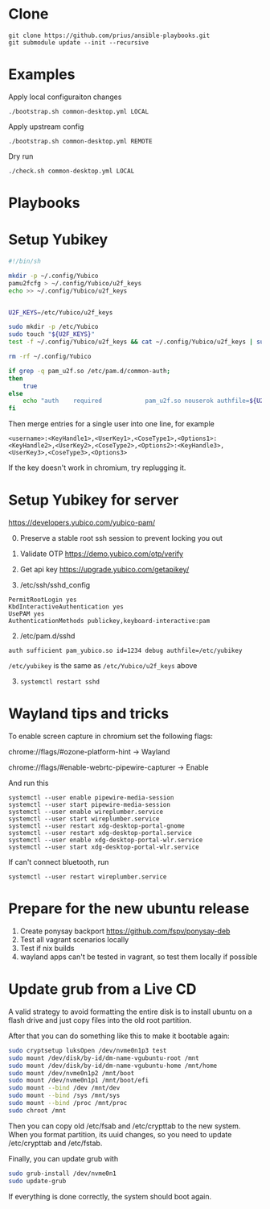 Clone
=====

```
git clone https://github.com/prius/ansible-playbooks.git
git submodule update --init --recursive
```

Examples
========

Apply local configuraiton changes

```
./bootstrap.sh common-desktop.yml LOCAL
```

Apply upstream config
```
./bootstrap.sh common-desktop.yml REMOTE
```

Dry run
```
./check.sh common-desktop.yml LOCAL
```

Playbooks
=========

# Setup Yubikey

```bash
#!/bin/sh

mkdir -p ~/.config/Yubico
pamu2fcfg > ~/.config/Yubico/u2f_keys
echo >> ~/.config/Yubico/u2f_keys


U2F_KEYS=/etc/Yubico/u2f_keys

sudo mkdir -p /etc/Yubico
sudo touch "${U2F_KEYS}"
test -f ~/.config/Yubico/u2f_keys && cat ~/.config/Yubico/u2f_keys | sudo tee -a $U2F_KEYS

rm -rf ~/.config/Yubico

if grep -q pam_u2f.so /etc/pam.d/common-auth;
then
    true
else
    echo "auth    required            pam_u2f.so nouserok authfile=${U2F_KEYS} cue" | sudo tee -a /etc/pam.d/common-auth
fi
```

Then merge entries for a single user into one line, for example
```
<username>:<KeyHandle1>,<UserKey1>,<CoseType1>,<Options1>:<KeyHandle2>,<UserKey2>,<CoseType2>,<Options2>:<KeyHandle3>,<UserKey3>,<CoseType3>,<Options3>
```

If the key doesn't work in chromium, try replugging it.

# Setup Yubikey for server

https://developers.yubico.com/yubico-pam/

0. Preserve a stable root ssh session to prevent locking you out

1. Validate OTP https://demo.yubico.com/otp/verify

2. Get api key https://upgrade.yubico.com/getapikey/

3. /etc/ssh/sshd_config

```
PermitRootLogin yes
KbdInteractiveAuthentication yes
UsePAM yes
AuthenticationMethods publickey,keyboard-interactive:pam
```

2. /etc/pam.d/sshd

```
auth sufficient pam_yubico.so id=1234 debug authfile=/etc/yubikey
```

`/etc/yubikey` is the same as `/etc/Yubico/u2f_keys` above

3. `systemctl restart sshd`

# Wayland tips and tricks

To enable screen capture in chromium set the following flags:

chrome://flags/#ozone-platform-hint -> Wayland

chrome://flags/#enable-webrtc-pipewire-capturer -> Enable

And run this
```
systemctl --user enable pipewire-media-session
systemctl --user start pipewire-media-session
systemctl --user enable wireplumber.service
systemctl --user start wireplumber.service
systemctl --user restart xdg-desktop-portal-gnome
systemctl --user restart xdg-desktop-portal.service
systemctl --user enable xdg-desktop-portal-wlr.service
systemctl --user start xdg-desktop-portal-wlr.service
```

If can't connect bluetooth, run
```
systemctl --user restart wireplumber.service
```

Prepare for the new ubuntu release
==================================

1. Create ponysay backport https://github.com/fspv/ponysay-deb
2. Test all vagrant scenarios locally
3. Test if nix builds
4. wayland apps can't be tested in vagrant, so test them locally if possible

Update grub from a Live CD
==========================
A valid strategy to avoid formatting the entire disk is to install ubuntu on a flash drive and just copy files into the old root partition.

After that you can do something like this to make it bootable again:

```sh
sudo cryptsetup luksOpen /dev/nvme0n1p3 test
sudo mount /dev/disk/by-id/dm-name-vgubuntu-root /mnt
sudo mount /dev/disk/by-id/dm-name-vgubuntu-home /mnt/home
sudo mount /dev/nvme0n1p2 /mnt/boot
sudo mount /dev/nvme0n1p1 /mnt/boot/efi
sudo mount --bind /dev /mnt/dev
sudo mount --bind /sys /mnt/sys
sudo mount --bind /proc /mnt/proc
sudo chroot /mnt
```

Then you can copy old /etc/fsab and /etc/crypttab to the new system. When you format partition, its uuid changes, so you need to update /etc/crypttab and /etc/fstab.

Finally, you can update grub with
```sh
sudo grub-install /dev/nvme0n1
sudo update-grub
```

If everything is done correctly, the system should boot again.
